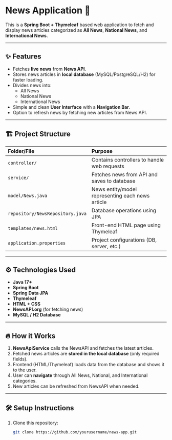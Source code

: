 # News Application 📰

This is a **Spring Boot + Thymeleaf** based web application to fetch and display news articles categorized as **All News**, **National News**, and **International News**.

---

## ✨ Features
- Fetches **live news** from **News API**.
- Stores news articles in **local database** (MySQL/PostgreSQL/H2) for faster loading.
- Divides news into:
  - All News
  - National News
  - International News
- Simple and clean **User Interface** with a **Navigation Bar**.
- Option to refresh news by fetching new articles from News API.

---

## 🏗️ Project Structure
| Folder/File | Purpose |
|:---|:---|
| `controller/` | Contains controllers to handle web requests |
| `service/` | Fetches news from API and saves to database |
| `model/News.java` | News entity/model representing each news article |
| `repository/NewsRepository.java` | Database operations using JPA |
| `templates/news.html` | Front-end HTML page using Thymeleaf |
| `application.properties` | Project configurations (DB, server, etc.) |

---

## ⚙️ Technologies Used
- **Java 17+**
- **Spring Boot**
- **Spring Data JPA**
- **Thymeleaf**
- **HTML + CSS**
- **NewsAPI.org** (for fetching news)
- **MySQL / H2 Database**

---

## 🔥 How it Works
1. **NewsApiService** calls the NewsAPI and fetches the latest articles.
2. Fetched news articles are **stored in the local database** (only required fields).
3. Frontend (HTML/Thymeleaf) loads data from the database and shows it to the user.
4. User can **navigate** through All News, National, and International categories.
5. New articles can be refreshed from NewsAPI when needed.

---

## 🛠️ Setup Instructions
1. Clone this repository:
   ```bash
   git clone https://github.com/yourusername/news-app.git
